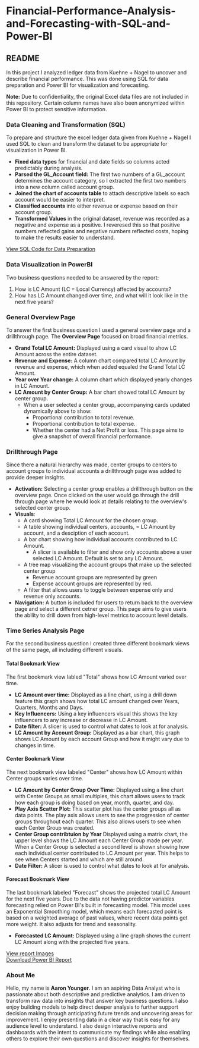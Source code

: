 # Financial-Performance-Analysis-and-Forecasting-with-SQL-and-Power-BI

## README
In this project I analyzed ledger data from Kuehne + Nagel to uncover and describe financial performance. This was done using SQL for data preparation and Power BI for visualization and forecasting.

**Note:** Due to confidentiality, the original Excel data files are not included in this repository. Certain column names have also been anonymized within Power BI to protect sensitive information.

### Data Cleaning and Transformation (SQL)
To prepare and structure the excel ledger data given from Kuehne + Nagel I used SQL to clean and transform the dataset to be appropriate for visualization in Power BI.

- **Fixed data types** for financial and date fields so columns acted predictably during analysis. 
- **Parsed the GL_Account field:** The first two numbers of a GL_account determines the account category, so I extracted the first two numbers into a new column called account group.
- **Joined the chart of accounts table** to attach descriptive labels so each account would be easier to interpret.
- **Classified accounts** into either revenue or expense based on their account group.
- **Transformed Values** in the original dataset, revenue was recorded as a negative and expense as a positive. I reveresed this so that positive numbers reflected gains and negative numbers reflected costs, hoping to make the results easier to understand.

[View SQL Code for Data Preparation](SQL%20code.sql)

### Data Visualization in PowerBI 
Two business questions needed to be answered by the report:
1. How is LC Amount (LC = Local Currency) affected by accounts?
2. How has LC Amount changed over time, and what will it look like in the next five years?

### General Overview Page
To answer the first business question I used a general overview page and a drillthrough page. The **Overview Page** focused on broad financial metrics.
- **Grand Total LC Amount:** Displayed using a card visual to show LC Amount across the entire dataset.
- **Revenue and Expense:** A column chart compared total LC Amount by revenue and expense, which when added equaled the Grand Total LC Amount.
- **Year over Year change:** A column chart which displayed yearly changes in LC Amount. 
- **LC Amount by Center Group:** A bar chart showed total LC Amount by center group.
    - When a user selected a center group, accompanying cards updated dynamically above to show:
        - Proportional contribution to total revenue.
        - Proportional contribution to total expense.
        - Whether the center had a Net Profit or loss.
This page aims to give a snapshot of overall financial performance.

### Drillthrough Page
Since there a natural hierarchy was made, center groups to centers to account groups to individual accounts a drillthrough page was added to provide deeper insights.

- **Activation:** Selecting a center group enables a drillthrough button on the overview page. Once clicked on the user would go through the drill through page where he would look at details relating to the overview's selected center group.
- **Visuals**:
    - A card showing Total LC Amount for the chosen group.
    - A table showing individual centers, accounts, = LC Amount by account, and a desciption of each account. 
    - A bar chart showing how individual accounts contributed to LC Amount.
        - A slicer is available to filter and show only accounts above a user selected LC Amount. Default is set to any LC Amount.
    - A tree map visualizing the account groups that make up the selected center group
        - Revenue account groups are represented by green
        - Expense account groups are represented by red.
    - A filter that allows users to toggle between expense only and revenue only accounts.
- **Navigation:** A button is included for users to return back to the overview page and select a different cetner group.
This page aims to give users the ability to drill down from high-level metrics to account level details. 

### Time Series Analysis Page
For the second business question I created three different bookmark views of the same page, all including different visuals.

#### Total Bookmark View
The first bookmark view labled "Total" shows how LC Amount varied over time.

- **LC Amount over time:** Displayed as a line chart, using a drill down feature this graph shows how total LC amount changed over Years, Quarters, Months and Days. 
- **Key Influencers:** Using a key influencers visual this shows the key influencers to any increase or decrease in LC Amount.
- **Date filter:** A slicer is used to control what dates to look at for analysis.
- **LC Amount by Account Group:** Displayed as a bar chart, this graph shows LC Amount by each account Group and how it might vary due to changes in time.

#### Center Bookmark View
The next bookmark view labeled "Center" shows how LC Amount within Center groups varies over time.

- **LC Amount by Center Group Over Time:** Displayed using a line chart with Center Groups as small multiples, this chart allows users to track how each group is doing based on year, month, quarter, and day. 
- **Play Axis Scatter Plot:** This scatter plot has the center groups all as data points. The play axis allows users to see the progression of center groups throughout each quarter. This also allows users to see when each Center Group was created.
- **Center Group contribtuion by Year** Displayed using a matrix chart, the upper level shows the LC Amount each Center Group made per year. When a Center Group is selected a second level is shown showing how each individual center contributed to LC Amount per year. This helps to see when Centers started and which are still around.
- **Date Filter:** A slicer is used to control what dates to look at for analysis.

#### Forecast Bookmark View
The last bookmark labeled "Forecast" shows the projected total LC Amount for the next five years. Due to the data not having predictor variables forecasting relied on Power BI's built in forecasting model. This model uses an Exponential Smoothing model, which means each forecasted point is based on a weighted average of past values, where recent data points get more weight. It also adjusts for trend and seasonality.

- **Forecasted LC Amount:** Displayed using a line graph shows the current LC Amount along with the projected five years. 

[View report Images](Report%20Images)  
[Download Power BI Report](Report/Report.pbix)


### About Me
Hello, my name is **Aaron Younger**. I am an aspiring Data Analyst who is passionate about both descriptive and predictive analytics. I am driven to transform raw data into insights that answer key business questions. I also enjoy building models to help direct deeper analysis to further support decision making through anticipating future trends and uncovering areas for improvement. I enjoy presenting data in a clear way that is easy for any audience level to understand. I also design interactive reports and dashboards with the intent to communicate my findings while also enabling others to explore their own questions and discover insights for themselves.
